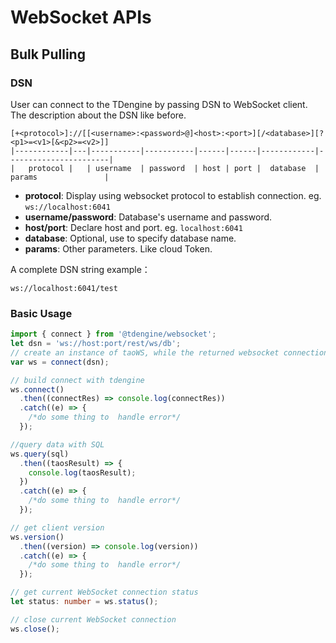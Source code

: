 # WebSocket APIs

## Bulk Pulling

### DSN

User can connect to the TDengine by passing DSN to WebSocket client. The description about the DSN like before.

```text
[+<protocol>]://[[<username>:<password>@]<host>:<port>][/<database>][?<p1>=<v1>[&<p2>=<v2>]]
|------------|---|-----------|-----------|------|------|------------|-----------------------|
|   protocol |   | username  | password  | host | port |  database  |  params               |
```

- **protocol**: Display using websocket protocol to establish connection. eg. `ws://localhost:6041`
- **username/password**: Database's username and password.
- **host/port**: Declare host and port. eg. `localhost:6041`
- **database**: Optional, use to specify database name.
- **params**: Other parameters. Like cloud Token.

A complete DSN string example：

```text
ws://localhost:6041/test
```

### Basic Usage

```typescript
import { connect } from '@tdengine/websocket';
let dsn = 'ws://host:port/rest/ws/db';
// create an instance of taoWS, while the returned websocket connection of the returned instance 'ws' may is not in 'OPEN' status
var ws = connect(dsn);
```

```typescript
// build connect with tdengine
ws.connect()
  .then((connectRes) => console.log(connectRes))
  .catch((e) => {
    /*do some thing to  handle error*/
  });
```

```typescript
//query data with SQL
ws.query(sql)
  .then((taosResult) => {
    console.log(taosResult);
  })
  .catch((e) => {
    /*do some thing to  handle error*/
  });
```

```typescript
// get client version
ws.version()
  .then((version) => console.log(version))
  .catch((e) => {
    /*do some thing to  handle error*/
  });
```

```typescript
// get current WebSocket connection status
let status: number = ws.status();
```

```typescript
// close current WebSocket connection
ws.close();
```
